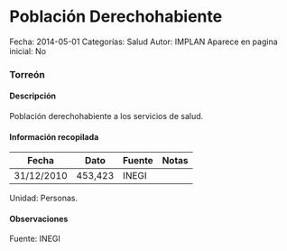 Población Derechohabiente
=====

Fecha: 2014-05-01
Categorías: Salud
Autor: IMPLAN
Aparece en pagina inicial: No

### Torreón

#### Descripción

Población derechohabiente a los servicios de salud.

<!-- break -->

#### Información recopilada

<table class="table table-hover table-bordered matriz">
  <thead>
    <tr><th>Fecha</th><th>Dato</th><th>Fuente</th><th>Notas</th></tr>
  </thead>
  <tbody>
    <tr><td class="centrado">31/12/2010</td><td class="derecha">453,423</td><td>INEGI</td><td></td></tr>
  </tbody>
</table>

Unidad: Personas.

#### Observaciones

Fuente: INEGI
